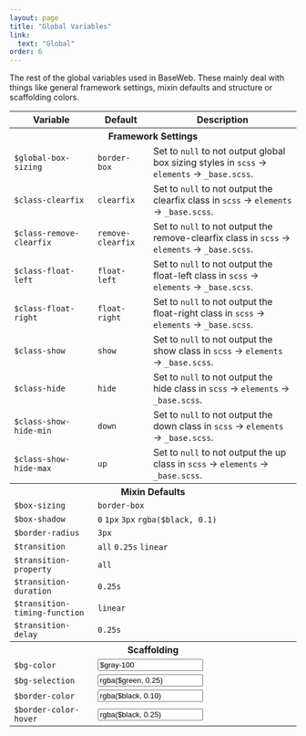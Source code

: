 ```yaml
---
layout: page
title: "Global Variables"
link:
  text: "Global"
order: 6
---
```


The rest of the global variables used in BaseWeb. These mainly deal with things like general framework settings, mixin defaults and structure or scaffolding colors.

<table class="table table-docs">
  <tr>
    <th>Variable</th>
    <th>Default</th>
    <th>Description</th>
  </tr>

  <tr>
    <th colspan="3">Framework Settings</th>
  </tr>
  <tr>
    <td><code>$global-box-sizing</code></td>
    <td><code>border-box</code></td>
    <td>Set to <code>null</code> to not output global box sizing styles in <code>scss</code > &rarr; <code>elements</code> &rarr; <code>_base.scss</code>.</td>
  </tr>
  <tr>
    <td><code>$class-clearfix</code></td>
    <td><code>clearfix</code></td>
    <td>Set to <code>null</code> to not output the clearfix class in <code>scss</code > &rarr; <code>elements</code> &rarr; <code>_base.scss</code>.</td>
  </tr>
  <tr>
    <td><code>$class-remove-clearfix</code></td>
    <td><code>remove-clearfix</code></td>
    <td>Set to <code>null</code> to not output the remove-clearfix class in <code>scss</code > &rarr; <code>elements</code> &rarr; <code>_base.scss</code>.</td>
  </tr>
  <tr>
    <td><code>$class-float-left</code></td>
    <td><code>float-left</code></td>
    <td>Set to <code>null</code> to not output the float-left class in <code>scss</code > &rarr; <code>elements</code> &rarr; <code>_base.scss</code>.</td>
  </tr>
  <tr>
    <td><code>$class-float-right</code></td>
    <td><code>float-right</code></td>
    <td>Set to <code>null</code> to not output the float-right class in <code>scss</code > &rarr; <code>elements</code> &rarr; <code>_base.scss</code>.</td>
  </tr>

  <tr>
    <td><code>$class-show</code></td>
    <td><code>show</code></td>
    <td>Set to <code>null</code> to not output the show class in <code>scss</code > &rarr; <code>elements</code> &rarr; <code>_base.scss</code>.</td>
  </tr>
  <tr>
    <td><code>$class-hide</code></td>
    <td><code>hide</code></td>
    <td>Set to <code>null</code> to not output the hide class in <code>scss</code > &rarr; <code>elements</code> &rarr; <code>_base.scss</code>.</td>
  </tr>
  <tr>
    <td><code>$class-show-hide-min</code></td>
    <td><code>down</code></td>
    <td>Set to <code>null</code> to not output the down class in <code>scss</code > &rarr; <code>elements</code> &rarr; <code>_base.scss</code>.</td>
  </tr>
  <tr>
    <td><code>$class-show-hide-max</code></td>
    <td><code>up</code></td>
    <td>Set to <code>null</code> to not output the up class in <code>scss</code > &rarr; <code>elements</code> &rarr; <code>_base.scss</code>.</td>
  </tr>

  <tr>
    <th colspan="3">Mixin Defaults</th>
  </tr>
  <tr>
    <td><code>$box-sizing</code></td>
    <td colspan="2"><code>border-box</code></td>
  </tr>
  <tr>
    <td><code>$box-shadow</code></td>
    <td colspan="2"><code>0</code> <code>1px</code> <code>3px</code> <code>rgba($black, 0.1)</code></td>
  </tr>
  <tr>
    <td><code>$border-radius</code></td>
    <td colspan="2"><code>3px</code></td>
  </tr>

  <tr>
    <td><code>$transition</code></td>
    <td colspan="2"><code>all</code> <code>0.25s</code> <code>linear</code></td>
  </tr>
  <tr>
    <td><code>$transition-property</code></td>
    <td colspan="2"><code>all</code></td>
  </tr>
  <tr>
    <td><code>$transition-duration</code></td>
    <td colspan="2"><code>0.25s</code></td>
  </tr>
  <tr>
    <td><code>$transition-timing-function</code></td>
    <td colspan="2"><code>linear</code></td>
  </tr>
  <tr>
    <td><code>$transition-delay</code></td>
    <td colspan="2"><code>0.25s</code></td>
  </tr>

  <tr>
    <th colspan="3">Scaffolding</th>
  </tr>
  <tr>
    <td><code>$bg-color</code></td>
    <td colspan="2">
      <div class="swatch-wrap">
        <span class="swatch bg-bg-color"></span>
        <input type="text" class="input swatch-value" onclick="this.select()" value="$gray-100" readonly="">
      </div>
    </td>
  </tr>
  <tr>
    <td><code>$bg-selection</code></td>
    <td colspan="2">
      <div class="swatch-wrap">
        <span class="swatch bg-bg-selection"></span>
        <input type="text" class="input swatch-value" onclick="this.select()" value="rgba($green, 0.25)" readonly="">
      </div>
    </td>
  </tr>
  <tr>
    <td><code>$border-color</code></td>
    <td colspan="2">
      <div class="swatch-wrap">
        <span class="swatch bg-border-color"></span>
        <input type="text" class="input swatch-value" onclick="this.select()" value="rgba($black, 0.10)" readonly="">
      </div>
    </td>
  </tr>
  <tr>
    <td><code>$border-color-hover</code></td>
    <td colspan="2">
      <div class="swatch-wrap">
        <span class="swatch bg-border-color-hover"></span>
        <input type="text" class="input swatch-value" onclick="this.select()" value="rgba($black, 0.25)" readonly="">
      </div>
    </td>
  </tr>
</table>
